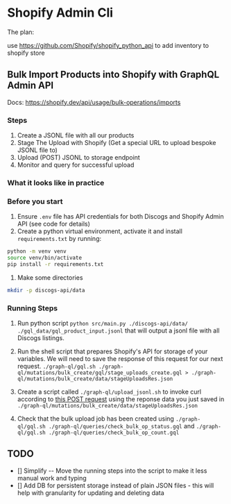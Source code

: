 # Shopify Admin Cli

The plan:

use <https://github.com/Shopify/shopify_python_api> to add inventory to shopify
store

## Bulk Import Products into Shopify with GraphQL Admin API

Docs: <https://shopify.dev/api/usage/bulk-operations/imports>

### Steps

1. Create a JSONL file with all our products
1. Stage The Upload with Shopify (Get a special URL to upload bespoke JSONL file to)
1. Upload (POST) JSONL to storage endpoint
1. Monitor and query for successful upload

### What it looks like in practice

### Before you start

1. Ensure `.env` file has API credentials for both Discogs and Shopify Admin API (see code for details)
1. Create a python virtual environment, activate it and install `requirements.txt` by running:

```sh
python -m venv venv
source venv/bin/activate
pip install -r requirements.txt
```

1. Make some directories

```sh
mkdir -p discogs-api/data
```

### Running Steps

1. Run python script `python src/main.py ./discogs-api/data/ ./gql_data/gql_product_input.jsonl` that will output a jsonl file with all Discogs listings.

1. Run the shell script that prepares Shopify's API for storage of your variables. We will need to save the response of this request for our next request.
`./graph-ql/gql.sh ./graph-ql/mutations/bulk_create/gql/stage_uploads_create.gql > ./graph-ql/mutations/bulk_create/data/stageUploadsRes.json`
1. Create a script called `./graph-ql/upload_jsonl.sh` to invoke curl according to [this POST request](https://shopify.dev/api/usage/bulk-operations/imports#upload-the-jsonl-file)
using the reponse data you just saved in `./graph-ql/mutations/bulk_create/data/stageUploadsRes.json`
1. Check that the bulk upload job has been created using
`./graph-ql/gql.sh ./graph-ql/queries/check_bulk_op_status.gql` and `./graph-ql/gql.sh ./graph-ql/queries/check_bulk_op_count.gql`

## TODO

- [] Simplify -- Move the running steps into the script to make it less manual work and typing
- [] Add DB for persistent storage instead of plain JSON files - this will help with granularity for updating and deleting data
